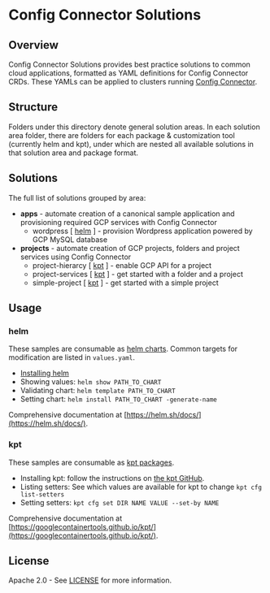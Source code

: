 # Config Connector Solutions

## Overview

Config Connector Solutions provides best practice solutions
to common cloud applications, formatted as YAML definitions
for Config Connector CRDs. These YAMLs can be applied to
clusters running [Config
Connector](https://cloud.google.com/config-connector/docs/how-to/getting-started).

## Structure

Folders under this directory denote general solution areas.
In each solution area folder, there are folders for each package
& customization tool (currently helm and kpt), under which are nested all available solutions in
that solution area and package format.

## Solutions

The full list of solutions grouped by area:

* **apps** - automate creation of a canonical sample application and provisioning required GCP services with Config Connector
  * wordpress [ [helm](apps/helm/wordpress) ] - provision Wordpress application powered by GCP MySQL database
* **projects** - automate creation of GCP projects, folders and project services using Config Connector
  * project-hierarcy [ [kpt](projects/kpt/project-hierarchy) ] - enable GCP API for a project
  * project-services [ [kpt](projects/kpt/project-services) ] - get started with a folder and a project
  * simple-project [ [kpt](projects/kpt/simple-project) ] - get started with a simple project

## Usage

### helm

These samples are consumable as [helm charts](https://helm.sh/docs/topics/charts/).
Common targets for modification are listed in `values.yaml`.

* [Installing helm](https://helm.sh/docs/intro/install/)
* Showing values: `helm show PATH_TO_CHART`
* Validating chart: `helm template PATH_TO_CHART`
* Setting chart: `helm install PATH_TO_CHART -generate-name`

Comprehensive documentation at
[https://helm.sh/docs/](https://helm.sh/docs/).

### kpt

These samples are consumable as [kpt
packages](https://googlecontainertools.github.io/kpt/).

* Installing kpt: follow the instructions on [the kpt
GitHub](https://github.com/GoogleContainerTools/kpt).
* Listing setters: See which values are available for kpt to change `kpt cfg list-setters`
* Setting setters: `kpt cfg set DIR NAME VALUE --set-by NAME`

Comprehensive documentation at
[https://googlecontainertools.github.io/kpt/](https://googlecontainertools.github.io/kpt/).

## License

Apache 2.0 - See [LICENSE](/LICENSE) for more information.
